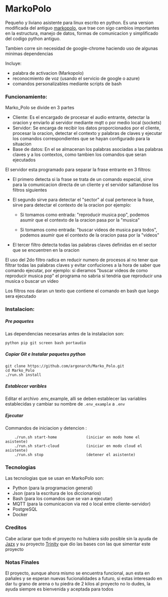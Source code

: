 # MarkoPolo

Pequeño y liviano asistente para linux escrito en python.
Es una version modificada del antiguo [markopolo](https://github.com/argonarch/Markopolo-KDE), que trae con sigo cambios importantes en la estructura, manejo de datos, formas de comunicacion y simplificado del codigo python antiguo.

Tambien corre sin necesidad de google-chrome haciendo uso de algunas minimas dependencias

Incluye:

- palabra de activacion (Markopolo)
- reconocmiento de voz (usando el servicio de google o azure)
- comandos personalizables mediante scripts de bash 

### Funcionamiento:

Marko_Polo se divide en 3 partes

- Cliente: Es el encargado de procesar el audio entrante, detectar la oracion y enviarlo al servidor mediante mqtt o por medio local (sockets)
- Servidor: Se encarga de recibir los datos proporcionados por el cliente, procesar la oracion, detectar el contexto y palabras de claves y ejecutar los comandos correspondientes que se hayan configurado para la situacion
- Base de datos: En el se almacenan los palabras asociadas a las palabras claves y a los contextos, como tambien los comandos que seran ejecutados

El servidor esta programado para separar la frase entrante en 3 filtros:

- El primero detecta si la frase se trata de un comando especial, sirve para la comunicacion directa de un cliente y el servidor saltandose los filtros siguientes

- El segundo sirve para detectar el "sector" al cual pertenece la frase, sirve para detectar el contexto de la oracion por ejemplo:
  
  - Si tomamos como entrada: "reproducir musica pop", podemos asumir que el contexto de la oracion pasa por la "musica" 
  
  - Si tomamos como entrada: "buscar videos de musica para todos", podemos asumir que el contexto de la oracion pasa por la "videos"  

- El tercer filtro detecta todas las palabras claves definidas en el sector que se encuentren en la oracion 

El uso del 2do filtro radica en reducir numero de procesos al no tener que filtrar todas las palabras claves y evitar confuciones a la hora de saber que comando ejecutar, por ejemplo: si dieramos "buscar videos de como reproducir musica pop" el programa no sabria si tendria que reproducir una musica o buscar un video

Los filtros nos daran un texto que contiene el comando en bash que luego sera ejecutado

### Instalacion:

##### Pre paquetes

Las dependencias necesarias antes de la instalacion son:

`python pip git screen bash portaudio`



##### Copiar Git e Instalar paquetes python

```
git clone https://github.com/argonarch/Marko_Polo.git
cd Marko_Polo
./run.sh install
```

##### Establecer varibles

Editar el archivo .env_example, alli se deben establecer las variables establecidas y cambiar su nombre de `.env_example` a `.env`

##### Ejecutar

Commandos de iniciacion y detencion :

        ./run.sh start-home             (iniciar en modo home el asistente)
        ./run.sh start-cloud            (iniciar en modo cloud el asistente)
        ./run.sh stop                   (detener el asistente)

### Tecnologias

Las tecnologias que se usan en MarkoPolo son:

- Python (para la programacion general) 
- Json (para la escritura de los diccionarios)
- Bash (para los comandos que se van a ejecutar)
- MQTT (para la comunicacion via red o local entre cliente-servidor)
- PostgreSQL
- Docker

### Creditos

Cabe aclarar que todo el proyecto no hubiera sido posible sin la ayuda de [Jazx](https://github.com/jazx) y su proyecto [Trinity](https://github.com/jazx/trinity) que dio las bases con las que simentar este proyecto

### Notas Finales

El proyecto, aunque ahora mismo se encuentra funcional, aun esta en pañales y se esperan nuevas fucionalidades a futuro, si estas interesado en dar tu grano de arena o tu piedra de 2 kilos al proyecto no lo dudes, la ayuda siempre es bienvenida y aceptada para todos 

